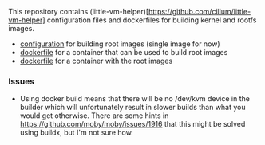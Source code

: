This repository contains (little-vm-helper)[https://github.com/cilium/little-vm-helper]
configuration files and dockerfiles for building kernel and rootfs images.

- [configuration](_data/images.json) for building root images (single image for now)
- [dockerfile](./dockerfiles/root-builder) for a container that can be used to build root images
- [dockerfile](./dockerfiles/root-images) for a container with the root images

### Issues
 - Using docker build means that there will be no /dev/kvm device in the builder which will
   unfortunately result in slower builds than what you would get otherwise. There are some hints
   in https://github.com/moby/moby/issues/1916 that this might be solved using buildx, but I'm not
   sure how.
